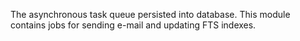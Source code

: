 The asynchronous task queue persisted into database.
This module contains jobs for sending e-mail and updating FTS indexes.